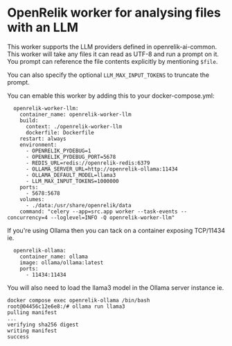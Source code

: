 # OpenRelik worker for analysing files with an LLM

This worker supports the LLM providers defined in openrelik-ai-common. This worker will take any files it can read as UTF-8 and run a prompt on it. You prompt can reference the file contents explicitly by mentioning `$file`.

You can also specify the optional `LLM_MAX_INPUT_TOKENS` to truncate the prompt.

You can emable this worker by adding this to your docker-compose.yml:

```
  openrelik-worker-llm:
    container_name: openrelik-worker-llm
    build:
      context: ./openrelik-worker-llm
      dockerfile: Dockerfile
    restart: always
    environment:
      - OPENRELIK_PYDEBUG=1
      - OPENRELIK_PYDEBUG_PORT=5678
      - REDIS_URL=redis://openrelik-redis:6379
      - OLLAMA_SERVER_URL=http://openrelik-ollama:11434
      - OLLAMA_DEFAULT_MODEL=llama3
      - LLM_MAX_INPUT_TOKENS=1000000
    ports:
      - 5678:5678
    volumes:
      - ./data:/usr/share/openrelik/data
    command: "celery --app=src.app worker --task-events --concurrency=4 --loglevel=INFO -Q openrelik-worker-llm"
```

If you're using Ollama then you can tack on a container exposing TCP/11434 ie.

```
  openrelik-ollama:
    container_name: ollama
    image: ollama/ollama:latest
    ports:
      - 11434:11434
```

You will also need to load the llama3 model in the Ollama server instance ie.

```
docker compose exec openrelik-ollama /bin/bash
root@04456c12e6e8:/# ollama run llama3
pulling manifest
...
verifying sha256 digest
writing manifest
success
```
